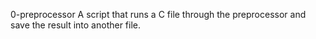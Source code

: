 0-preprocessor A script that runs a C file through the preprocessor and save the result into another file.
